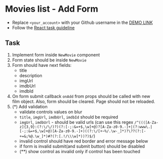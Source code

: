 # Movies list - Add Form
- Replace `<your_account>` with your Github username in the
  [DEMO LINK](https://Roman-Matsuk.github.io/react_movies-list-add-form/)
- Follow the [React task guideline](https://github.com/mate-academy/react_task-guideline#react-tasks-guideline)

## Task
1. Implement form inside `NewMovie` component
1. Form state should be inside `NewMovie`
1. Form should have next fields:
    - title
    - description
    - imgUrl
    - imdbUrl
    - imdbId
1. On form submit callback `onAdd` from props should be called with new film object.
  Also, form should be cleared. Page should not be reloaded.
1. (\*) Add validation
    - validate controls values on blur
    - `title`, `imgUrl`, `imdbUrl`, `imdbId` should be required
    - `imgUrl`, `imdbUrl` - should be valid urls (can use this regex `/^((([A-Za-z]{3,9}:(?:\/\/)?)(?:[-;:&=+$,\w]+@)?[A-Za-z0-9.-]+|(?:www\.|[-;:&=+$,\w]+@)[A-Za-z0-9.-]+)((?:\/[+~%/.\w-_]*)?\??(?:[-+=&;%@.\w_]*)#?(?:[.!/\\\w]*))?)$/`)
    - invalid control should have red border and error message below
    - if form is invalid submit(and submit button) should be disabled
    - (\*\*) show control as invalid only if control has been touched
